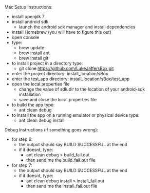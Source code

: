 Mac Setup Instructions:
- install openjdk 7
- install android sdk
    - launch the android sdk manager and install dependencies
- install Homebrew (you will have to figure this out)
- open console
- type:
    - brew update
    - brew install ant
    - brew install git
- to install project in a directory type:
    - git clone https://github.com/LukeJaffe/sBox.git
- enter the project directory: install_location/sBox
- enter the test_app directory: install_location/sBox/test_app 
- open the local.properties file
    - change the value of sdk.dir to the location of your android-sdk installation
    - save and close the local.properties file
- to build the app type:
    - ant clean debug
- to install the app on a running emulator or physical device type:
    - ant clean debug install

Debug Instructions (if something goes wrong):
- for step 6:
    - the output should say BUILD SUCCESSFUL at the end
    - if it doesnt, type:
        - ant clean debug > build_fail.out
        - then send me the build_fail.out file
- for step 7:
    - the output should say BUILD SUCCESSFUL at the end
    - if it doesnt, type:
        - ant clean debug install > install_fail.out
        - then send me the install_fail.out file
